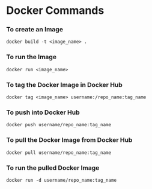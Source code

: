 # Docker Commands
### To create an Image
```
docker build -t <image_name> .
```

### To run the Image
```
docker run <image_name>
```

### To tag the Docker Image in Docker Hub
```
docker tag <image_name> username:/repo_name:tag_name
```

### To push into Docker Hub
```
docker push username/repo_name:tag_name
```

### To pull the Docker Image from Docker Hub
```
docker pull username/repo_name:tag_name
```

### To run the pulled Docker Image
```
docker run -d username/repo_name:tag_name
```